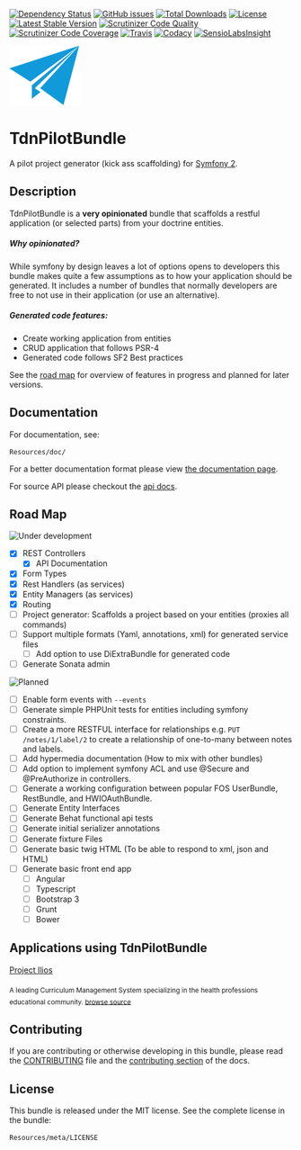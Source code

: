 [![Dependency Status][version eye shield]][version eye]
[![GitHub issues][github issues]][issues page]
[![Total Downloads][downloads shield]][packagist page]
[![License][license shield]][packagist page]
[![Latest Stable Version][latest version shield]][packagist page]
[![Scrutinizer Code Quality][scrutinizer score shield]][scrutinizer page]
[![Scrutinizer Code Coverage][scrutinizer coverage shield]][scrutinizer page]
[![Travis][travis build shield]][travis page]
[![Codacy][codacy shield]][codacy page]
[![SensioLabsInsight][sensio shield]][sensio page]

![Icon][pilot icon]

TdnPilotBundle
==============
A pilot project generator (kick ass scaffolding) for [Symfony 2][symfony 2].

Description
-----------
TdnPilotBundle is a <b>very opinionated</b> bundle that scaffolds
a restful application (or selected parts) from your doctrine entities.

##### Why opinionated?
While symfony by design leaves a lot of options opens to developers this bundle makes quite a
few assumptions as to how your application should be generated. It includes a number of bundles
that normally developers are free to not use in their application (or use an alternative).

##### Generated code features:
* Create working application from entities
* CRUD application that follows PSR-4
* Generated code follows SF2 Best practices

See the [road map](#road-map) for overview of features in progress and planned for later versions.

Documentation
-------------

For documentation, see:

    Resources/doc/

For a better documentation format please view [the documentation page].

For source API please checkout the [api docs].

Road Map
--------
![Under development][milestone shield]
- [x] REST Controllers
  - [x] API Documentation
- [x] Form Types
- [x] Rest Handlers (as services)
- [x] Entity Managers (as services)
- [x] Routing
- [ ] Project generator: Scaffolds a project based on your entities (proxies all commands)
- [ ] Support multiple formats (Yaml, annotations, xml) for generated service files
  - [ ] Add option to use DiExtraBundle for generated code
- [ ] Generate Sonata admin

![Planned][planned shield]
- [ ] Enable form events with `--events`
- [ ] Generate simple PHPUnit tests for entities including symfony constraints.
- [ ] Create a more RESTFUL interface for relationships e.g. `PUT /notes/1/label/2` 
  to create a relationship of one-to-many between notes and labels.
- [ ] Add hypermedia documentation (How to mix with other bundles)
- [ ] Add option to implement symfony ACL and use @Secure and @PreAuthorize in controllers.
- [ ] Generate a working configuration between popular FOS UserBundle, RestBundle, and HWIOAuthBundle.
- [ ] Generate Entity Interfaces
- [ ] Generate Behat functional api tests
- [ ] Generate initial serializer annotations
- [ ] Generate fixture Files
- [ ] Generate basic twig HTML (To be able to respond to xml, json and HTML)
- [ ] Generate basic front end app
  - [ ] Angular
  - [ ] Typescript
  - [ ] Bootstrap 3
  - [ ] Grunt
  - [ ] Bower

Applications using TdnPilotBundle
---------------------------------
[Project Ilios][ilios project]

<sub>A leading Curriculum Management System specializing
 in the health professions educational community. [browse source][ilios core bundle]</sub>

Contributing
------------

If you are contributing or otherwise developing in this bundle, please read the [CONTRIBUTING](CONTRIBUTING.md) file
and the [contributing section] of the docs.

License
-------

This bundle is released under the MIT license. See the complete license in the
bundle:

    Resources/meta/LICENSE

[the documentation page]: https://thedevnetwork.github.io/TdnPilotBundle
[version eye shield]: https://www.versioneye.com/user/projects/54f6e619dd0a3627be000052/badge.svg?style=flat-square
[version eye]: https://www.versioneye.com/user/projects/54f6e619dd0a3627be000052
[github issues]: https://img.shields.io/github/issues/thedevnetwork/tdnpilotbundle.svg?style=flat-square
[issues page]: https://github.com/thedevnetwork/TdnPilotBundle/issues
[downloads shield]: https://img.shields.io/packagist/dt/tdn/pilotbundle.svg?style=flat-square
[packagist page]: https://packagist.org/packages/tdn/pilotbundle
[license shield]: https://img.shields.io/packagist/l/tdn/pilotbundle.svg?style=flat-square
[latest version shield]: https://img.shields.io/packagist/v/tdn/pilotbundle.svg?style=flat-square
[scrutinizer score shield]: https://img.shields.io/scrutinizer/g/TheDevNetwork/TdnPilotBundle.svg?style=flat-square
[scrutinizer page]: https://scrutinizer-ci.com/g/TheDevNetwork/TdnPilotBundle
[scrutinizer coverage shield]: https://img.shields.io/scrutinizer/coverage/g/TheDevNetwork/TdnPilotBundle.svg?style=flat-square
[travis build shield]: https://img.shields.io/travis/TheDevNetwork/TdnPilotBundle.svg?style=flat-square
[travis page]: https://travis-ci.org/TheDevNetwork/TdnPilotBundle
[codacy shield]: https://img.shields.io/codacy/9a9be3063c8d44ca8709497469e3d097.svg?style=flat-square
[codacy page]: https://www.codacy.com/public/vpassapera/TdnPilotBundle_2
[sensio shield]: https://insight.sensiolabs.com/projects/84a6a21c-83e0-4f21-a66f-838d1ddc5e07/mini.png
[sensio page]: https://insight.sensiolabs.com/projects/84a6a21c-83e0-4f21-a66f-838d1ddc5e07
[pilot icon]: https://raw.githubusercontent.com/TheDevNetwork/Aux/master/images/icon_plane.png
[milestone shield]: https://img.shields.io/badge/milestone-1.0.0-green.svg
[symfony 2]: http://symfony.com
[note]: https://img.shields.io/badge/note-*-orange.svg
[planned shield]: https://img.shields.io/badge/status-planned-5F9FDE.svg
[ilios core bundle]: https://github.com/ilios/ilios/tree/master/src/Ilios/CoreBundle
[ilios project]: https://github.com/ilios/ilios
[contributing section]: https://thedevnetwork.github.io/TdnPilotBundle/_static/docs/contributing/index.html
[api docs]: https://thedevnetwork.github.io/TdnPilotBundle/_static/api/index.html

